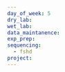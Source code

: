 ```yaml
---
day_of_week: 5
dry_lab: 
wet_lab: 
data_maintanence: 
exp_prep: 
sequencing:
  - fshd
project:
---
```

